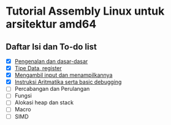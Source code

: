 # Tutorial Assembly Linux untuk arsitektur amd64

## Daftar Isi dan To-do list
- [X] [Pengenalan dan dasar-dasar](https://kawaii-ghost.github.io/linux-x64-asm/x/1.Perkenalan)
- [X] [Tipe Data, register](https://kawaii-ghost.github.io/linux-x64-asm/x/2.Ukuran-data-memori-statis-register) 
- [X] [Mengambil input dan menampilkannya](https://kawaii-ghost.github.io/linux-x64-asm/x/3.%20Mengambil%20Input%20dan%20Mencetaknya)
- [X] [Instruksi Aritmatika serta basic debugging](https://kawaii-ghost.github.io/linux-x64-asm/x/4.%20Instruksi%20Aritmatika%20serta%20basic%20debugging)
- [ ] Percabangan dan Perulangan 
- [ ] Fungsi
- [ ] Alokasi heap dan stack
- [ ] Macro
- [ ] SIMD
